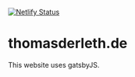 [![Netlify Status](https://api.netlify.com/api/v1/badges/6c9f14a3-50bc-470d-80e3-4fbe7473ac80/deploy-status)](https://app.netlify.com/sites/thomasderleth/deploys)


# thomasderleth.de

This website uses gatsbyJS.